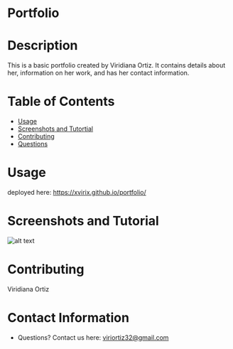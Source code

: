 # Portfolio

# Description
This is a basic portfolio created by Viridiana Ortiz. It contains details about her, information on her work, and has her contact information. 

# Table of Contents 
* [Usage](#-Usage)
* [Screenshots and Tutortial](#-Installation)
* [Contributing](#-Contributing)
* [Questions](#-Contact-Information)
  

# Usage
deployed here:
https://xvirix.github.io/portfolio/

# Screenshots and Tutorial
![alt text](https://github.com/xvirix/portfolio/tree/main/assets/images/image1.jpg)



# Contributing 
Viridiana Ortiz


# Contact Information 
* Questions? Contact us here: viriortiz32@gmail.com
